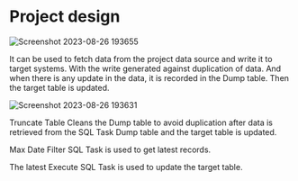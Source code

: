 # Project design
![Screenshot 2023-08-26 193655](https://github.com/SuleymanSamandov/Simple-SSIS-Project/assets/98223056/31385903-55bc-48ad-92ba-bef72eec2b9d)

It can be used to fetch data from the project data source and write it to target systems. With the write generated against duplication of data. 
And when there is any update in the data, it is recorded in the Dump table. Then the target table is updated.

![Screenshot 2023-08-26 193631](https://github.com/SuleymanSamandov/Simple-SSIS-Project/assets/98223056/71590393-6980-455e-8ac6-f852092516b2)

Truncate Table Cleans the Dump table to avoid duplication after data is retrieved from the SQL Task Dump table and the target table is updated.

Max Date Filter SQL Task is used to get latest records.

The latest Execute SQL Task is used to update the target table.
